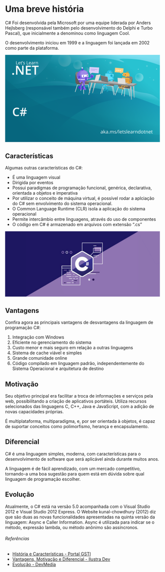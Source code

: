 # Uma breve história
C# Foi desenvolvida pela Microsoft por uma equipe liderada por Anders Hejlsberg (responsável também pelo desenvolvimento do Delphi e Turbo Pascal), que inicialmente a denominou como linguagem Cool. 

O desenvolvimento iniciou em 1999 e a linguagem foi lançada em 2002 como parte da plataforma.

![](../../../assets/img/linguagens/c-sharp/index-1.png )


## Características
Algumas outras características do C#:
* É uma linguagem visual
* Dirigida por eventos
* Possui paradigmas de programação funcional, genérica, declarativa, orientada a objetos e imperativa
* Por utilizar o conceito de máquina virtual, é possível rodar a aplciação do C# sem envolvimento do sistema operacional. 
* O Common Language Runtime (CLR) isola a aplicação do sistema operacional
* Permite intercâmbio entre linguagens, através do uso de componentes
* O código em C# é armazenado em arquivos com extensão “.cs”

![](../../../assets/img/linguagens/c-sharp/index-2.png )

## Vantagens
Confira agora as principais vantagens de desvantagens da linguagem de programação C#:
1. Integração com Windows
1. Eficiente no gerenciamento do sistema
1. Custo menor e mais seguro em relação a outras linguagens
1. Sistema de cache viável e simples
1. Grande comunidade online
1. Código compilado em linguagem padrão, independentemente do Sistema Operacional e arquitetura de destino

## Motivação
Seu objetivo principal era facilitar a troca de informações e serviços pela web, possibilitando a criação de aplicativos portáteis. Utiliza recursos selecionados das linguagens C, C++, Java e JavaScript, com a adição de novas capacidades próprias. 

É multiplataforma, multiparadigma, e, por ser orientada à objetos, é capaz de suportar conceitos como polimorfismo, herança e encapsulamento.

## Diferencial
C# é uma linguagem simples, moderna, com características para o desenvolvimento de software que será aplicável ainda durante muitos anos. 

A linguagem é de fácil aprendizado, com um mercado competitivo, tornando-a uma boa sugestão para quem está em dúvida sobre qual linguagem de programação escolher.


## Evolução
Atualmente, o C# está na versão 5.0 acompanhada com o Visual Studio 2012 e Visual Studio 2012 Express. O Website kunal-chowdhury (2012) diz que são duas as novas funcionalidades apresentadas na quinta versão da linguagem: Async e Caller Information. Async é utilizada para indicar se o método, expressão lambda, ou método anônimo são assíncronos.

###### Referências
* [História e Características - Portal GSTI](https://www.portalgsti.com.br/csharp/sobre/#:~:text=Origem%20do%20C%23,2002%20como%20parte%20da%20plataforma%20.)
* [Vantagens, Motivação e Diferencial - Ilustra Dev](https://ilustradev.com.br/o-que-e-csharp-como-aprender-csharp/)
* [Evolução - DevMedia](https://www.devmedia.com.br/a-evolucao-da-linguagem-de-programacao-csharp/28639)